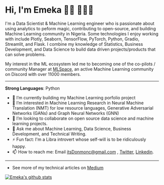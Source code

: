 # Hi, I'm Emeka 👋🏾 👩🏾‍💻

<!--
<img src="https://raw.githubusercontent.com/M0nica/M0nica/master/gh-header-image-cropped.png" alt="banner that says Monica Powell - software engineer, content creator and community organizer alongside a cartoon illustration of Monica"> -->
I'm a Data Scientist & Machine Learning engineer who is passionate about using analytics to peform magic, contributing to open-source, and building Machine Learning community in Nigeria. Some technologies I enjoy working with include Plotly, Seaborn, TensorFlow, PyTorch, Python, Gradio, Streamlit, and Flask. I combine my knowledge of Statistics, Business Development, and Data Science to build data driven projects/products that can solve problems.

My interest in the ML ecosystem led me to becoming one of the co-pilots / community Manager at <a href="https://twitter.com/mlspace_co/">MLSpace</a>, an active Machine Learning community on Discord with over 11000 members.

------------

**Strong Languages**: Python
  
- 🔭 I’m currently building my Machine Learning porfolio project
- 🌱 I’m interested in Machine Learning Research in Neural Machine Translation (NMT) for low resource languages, Generative Adversarial Networks (GANs) and Graph Neural Networks (GNN)
- 👯 I’m looking to collaborate on open source data science and machine learning projects.
- 💬 Ask me about Machine Learning, Data Science, Business Development, and Technical Writing.
- ⚡ Fun fact: I'm a Libra introvert whose self-will is to be ridiculously happy.
- 📫 How to reach me: Email itsDonmonc@gmail.com , [Twitter](https://twitter.com/itsDonmonc), [Linkedin](https://www.linkedin.com/in/Donmonc).

--------------

- See more of my technical articles on [Medium](https://medium.com/@itsdonmonc)

[![Emeka's github stats](https://github-readme-stats.vercel.app/api?username=donmonc&show_icons=true&title_color=fff&icon_color=79ff97&text_color=9f9f9f&bg_color=151515)](https://github.com/donmonc/)
